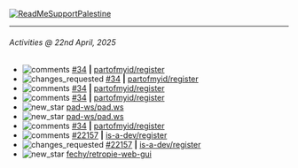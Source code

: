 [![ReadMeSupportPalestine](https://github.com/Safouene1/support-palestine-banner/blob/master/banner-support.svg)](https://github.com/Safouene1/support-palestine-banner)

---

<!--RECENT_ACTIVITY:last_update-->
###### Activities @ 22nd April, 2025
<!--RECENT_ACTIVITY:last_update_end-->

<!--RECENT_ACTIVITY:start-->
- ![comments](https://cdn.jsdelivr.net/gh/Readme-Workflows/Readme-Icons@main/icons/octicons/Comment.svg) [#34](https://github.com/partofmyid/register/pull/34#discussion_r2053280135) **|** [partofmyid/register](https://github.com/partofmyid/register)<br>
- ![changes_requested](https://cdn.jsdelivr.net/gh/Readme-Workflows/Readme-Icons@main/icons/octicons/RequestedChanges.svg) [#34](https://github.com/partofmyid/register/pull/34#pullrequestreview-2782684143) **|** [partofmyid/register](https://github.com/partofmyid/register)<br>
- ![comments](https://cdn.jsdelivr.net/gh/Readme-Workflows/Readme-Icons@main/icons/octicons/Comment.svg) [#34](https://github.com/partofmyid/register/pull/34#issuecomment-2819980838) **|** [partofmyid/register](https://github.com/partofmyid/register)<br>
- ![comments](https://cdn.jsdelivr.net/gh/Readme-Workflows/Readme-Icons@main/icons/octicons/Comment.svg) [#34](https://github.com/partofmyid/register/pull/34#issuecomment-2819977353) **|** [partofmyid/register](https://github.com/partofmyid/register)<br>
- ![new_star](https://cdn.jsdelivr.net/gh/Readme-Workflows/Readme-Icons@main/icons/octicons/StarredRepositoryYellow.svg) [pad-ws/pad.ws](https://github.com/pad-ws/pad.ws)<br>
- ![new_star](https://cdn.jsdelivr.net/gh/Readme-Workflows/Readme-Icons@main/icons/octicons/StarredRepositoryYellow.svg) [pad-ws/pad.ws](https://github.com/pad-ws/pad.ws)<br>
- ![comments](https://cdn.jsdelivr.net/gh/Readme-Workflows/Readme-Icons@main/icons/octicons/Comment.svg) [#34](https://github.com/partofmyid/register/pull/34#issuecomment-2817376103) **|** [partofmyid/register](https://github.com/partofmyid/register)<br>
- ![comments](https://cdn.jsdelivr.net/gh/Readme-Workflows/Readme-Icons@main/icons/octicons/Comment.svg) [#22157](https://github.com/is-a-dev/register/pull/22157#discussion_r2051449174) **|** [is-a-dev/register](https://github.com/is-a-dev/register)<br>
- ![changes_requested](https://cdn.jsdelivr.net/gh/Readme-Workflows/Readme-Icons@main/icons/octicons/RequestedChanges.svg) [#22157](https://github.com/is-a-dev/register/pull/22157#pullrequestreview-2779934703) **|** [is-a-dev/register](https://github.com/is-a-dev/register)<br>
- ![new_star](https://cdn.jsdelivr.net/gh/Readme-Workflows/Readme-Icons@main/icons/octicons/StarredRepositoryYellow.svg) [fechy/retropie-web-gui](https://github.com/fechy/retropie-web-gui)<br>
<!--RECENT_ACTIVITY:end-->
